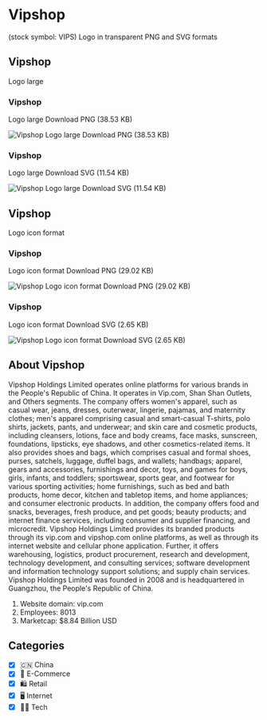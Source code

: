 # Vipshop
 (stock symbol: VIPS) Logo in transparent PNG and SVG formats

## Vipshop
 Logo large

### Vipshop
 Logo large Download PNG (38.53 KB)

![Vipshop
 Logo large Download PNG (38.53 KB)](/img/orig/VIPS_BIG-304c1e42.png)

### Vipshop
 Logo large Download SVG (11.54 KB)

![Vipshop
 Logo large Download SVG (11.54 KB)](/img/orig/VIPS_BIG-9dbab92d.svg)

## Vipshop
 Logo icon format

### Vipshop
 Logo icon format Download PNG (29.02 KB)

![Vipshop
 Logo icon format Download PNG (29.02 KB)](/img/orig/VIPS-2217841f.png)

### Vipshop
 Logo icon format Download SVG (2.65 KB)

![Vipshop
 Logo icon format Download SVG (2.65 KB)](/img/orig/VIPS-a52aa0f2.svg)

## About Vipshop


Vipshop Holdings Limited operates online platforms for various brands in the People's Republic of China. It operates in Vip.com, Shan Shan Outlets, and Others segments. The company offers women's apparel, such as casual wear, jeans, dresses, outerwear, lingerie, pajamas, and maternity clothes; men's apparel comprising casual and smart-casual T-shirts, polo shirts, jackets, pants, and underwear; and skin care and cosmetic products, including cleansers, lotions, face and body creams, face masks, sunscreen, foundations, lipsticks, eye shadows, and other cosmetics-related items. It also provides shoes and bags, which comprises casual and formal shoes, purses, satchels, luggage, duffel bags, and wallets; handbags; apparel, gears and accessories, furnishings and decor, toys, and games for boys, girls, infants, and toddlers; sportswear, sports gear, and footwear for various sporting activities; home furnishings, such as bed and bath products, home decor, kitchen and tabletop items, and home appliances; and consumer electronic products. In addition, the company offers food and snacks, beverages, fresh produce, and pet goods; beauty products; and internet finance services, including consumer and supplier financing, and microcredit. Vipshop Holdings Limited provides its branded products through its vip.com and vipshop.com online platforms, as well as through its internet website and cellular phone application. Further, it offers warehousing, logistics, product procurement, research and development, technology development, and consulting services; software development and information technology support solutions; and supply chain services. Vipshop Holdings Limited was founded in 2008 and is headquartered in Guangzhou, the People's Republic of China.

1. Website domain: vip.com
2. Employees: 8013
3. Marketcap: $8.84 Billion USD


## Categories
- [x] 🇨🇳 China
- [x] 🛒 E-Commerce
- [x] 🛍️ Retail
- [x] 🖥️ Internet
- [x] 👩‍💻 Tech
